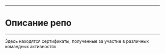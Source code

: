 ________________
# Описание репо
________________
Здесь находятся сертификаты, полученные за участие в различных командных активностях
